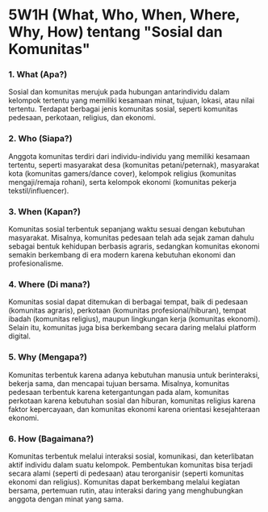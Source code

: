 # 5W1H (What, Who, When, Where, Why, How) tentang "Sosial dan Komunitas"

### **1. What (Apa?)**  
Sosial dan komunitas merujuk pada hubungan antarindividu dalam kelompok tertentu yang memiliki kesamaan minat, tujuan, lokasi, atau nilai tertentu. Terdapat berbagai jenis komunitas sosial, seperti komunitas pedesaan, perkotaan, religius, dan ekonomi.  

### **2. Who (Siapa?)**  
Anggota komunitas terdiri dari individu-individu yang memiliki kesamaan tertentu, seperti masyarakat desa (komunitas petani/peternak), masyarakat kota (komunitas gamers/dance cover), kelompok religius (komunitas mengaji/remaja rohani), serta kelompok ekonomi (komunitas pekerja tekstil/influencer).  

### **3. When (Kapan?)**  
Komunitas sosial terbentuk sepanjang waktu sesuai dengan kebutuhan masyarakat. Misalnya, komunitas pedesaan telah ada sejak zaman dahulu sebagai bentuk kehidupan berbasis agraris, sedangkan komunitas ekonomi semakin berkembang di era modern karena kebutuhan ekonomi dan profesionalisme.  

### **4. Where (Di mana?)**  
Komunitas sosial dapat ditemukan di berbagai tempat, baik di pedesaan (komunitas agraris), perkotaan (komunitas profesional/hiburan), tempat ibadah (komunitas religius), maupun lingkungan kerja (komunitas ekonomi). Selain itu, komunitas juga bisa berkembang secara daring melalui platform digital.  

### **5. Why (Mengapa?)**  
Komunitas terbentuk karena adanya kebutuhan manusia untuk berinteraksi, bekerja sama, dan mencapai tujuan bersama. Misalnya, komunitas pedesaan terbentuk karena ketergantungan pada alam, komunitas perkotaan karena kebutuhan sosial dan hiburan, komunitas religius karena faktor kepercayaan, dan komunitas ekonomi karena orientasi kesejahteraan ekonomi.  

### **6. How (Bagaimana?)**  
Komunitas terbentuk melalui interaksi sosial, komunikasi, dan keterlibatan aktif individu dalam suatu kelompok. Pembentukan komunitas bisa terjadi secara alami (seperti di pedesaan) atau terorganisir (seperti komunitas ekonomi dan religius). Komunitas dapat berkembang melalui kegiatan bersama, pertemuan rutin, atau interaksi daring yang menghubungkan anggota dengan minat yang sama.